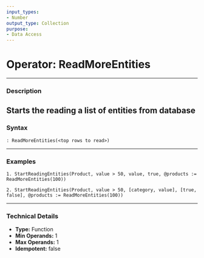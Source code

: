 ```yaml
---
input_types:
- Number
output_type: Collection
purpose:
- Data Access
---
```

# Operator: ReadMoreEntities
---
### **Description**
Starts the reading a list of entities from database
---
### **Syntax**
```
: ReadMoreEntities(<top rows to read>)
```
---
### **Examples**
```
1. StartReadingEntities(Product, value > 50, value, true, @products := ReadMoreEntities(100))
```
```
2. StartReadingEntities(Product, value > 50, [category, value], [true, false], @products := ReadMoreEntities(100))
```
---
### **Technical Details**
- **Type:** Function
- **Min Operands:** 1
- **Max Operands:** 1
- **Idempotent:** false